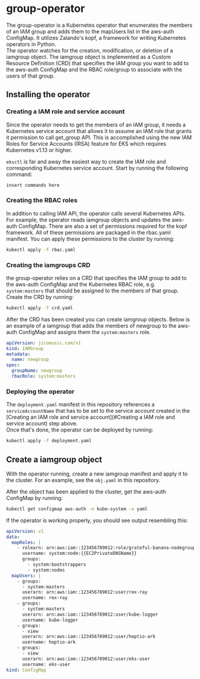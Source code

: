 # group-operator
The group-operator is a Kubernetes operator that enumerates the members of an IAM group and adds them to the mapUsers 
list in the aws-auth ConfigMap. It utilizes Zalando's kopf, a framework for writing Kubernetes operators in Python.  
The operator watches for the creation, modification, or deletion of a iamgroup object.  The iamgroup object is 
implemented as a Custom Resource Definition (CRD) that specifies the IAM group you want to add to the aws-auth ConfigMap 
and the RBAC role/group to associate with the users of that group.  

## Installing the operator

### Creating a IAM role and service account
Since the operator needs to get the members of an IAM group, it needs a Kubernetes service account that allows it to
assume an IAM role that grants it permission to call get_group API.  This is accomplished using the new IAM 
Roles for Service Accounts (IRSA) feature for EKS which requires Kubernetes v1.13 or higher.  

`eksctl` is far and away the easiest way to create the IAM role and corresponding Kubernetes service account.  Start by
running the following command: 

```bash
insert commands here
```

### Creating the RBAC roles
In addition to calling IAM API, the operator calls several Kubernetes APIs.  For example, the operator reads iamgroup 
objects and updates the aws-auth ConfigMap.  There are also a set of permissions required for the kopf framework.  All 
of these permissions are packaged in the rbac.yaml manifest.  You can apply these permissions to the cluster by running:

```bash
kubectl apply -f rbac.yaml
```

### Creating the iamgroups CRD
the group-operator relies on a CRD that specifies the IAM group to add to the aws-auth ConfigMap and the Kubernetes RBAC 
role, e.g. `system:masters` that should be assigned to the members of that group.  Create the CRD by running:

```bash
kubectl apply -f crd.yaml 
```

After the CRD has been created you can create iamgroup objects.  Below is an example of a iamgroup that adds the members
of newgroup to the aws-auth ConfigMap and assigns them the `system:masters` role.  

```yaml
apiVersion: jicomusic.com/v1
kind: IAMGroup
metadata:
  name: newgroup
spec:
  groupName: newgroup
  rbacRole: system:masters
```

### Deploying the operator
The `deployment.yaml` manifest in this repository references a `serviceAccountName` that has to be set to the service 
account created in the [Creating an IAM role and service account](#Creating a IAM role and service account) step above.  
Once that's done, the operator can be deployed by running: 

```bash
kubectl apply -f deployment.yaml 
```

## Create a iamgroup object
With the operator running, create a new iamgroup manifest and apply it to the cluster.  For an example, see the 
`obj.yaml` in this repository. 

After the object has been applied to the cluster, get the aws-auth ConfigMap by running: 

```bash
kubectl get configmap aws-auth -n kube-system -o yaml
```

If the operator is working properly, you should see output resembling this: 

```yaml
apiVersion: v1
data:
  mapRoles: |
    - rolearn: arn:aws:iam::123456789012:role/grateful-banana-nodegroup-ng-bc4be-NodeInstanceRole-10RG7REOWCU6G
      username: system:node:{{EC2PrivateDNSName}}
      groups:
        - system:bootstrappers
        - system:nodes
  mapUsers: |
    - groups:
      - system:masters
      userarn: arn:aws:iam::123456789012:user/rex-ray
      username: rex-ray
    - groups:
      - system:masters
      userarn: arn:aws:iam::123456789012:user/kube-logger
      username: kube-logger
    - groups:
      - view
      userarn: arn:aws:iam::123456789012:user/heptio-ark
      username: heptio-ark
    - groups:
      - view
      userarn: arn:aws:iam::123456789012:user/eks-user
      username: eks-user
kind: ConfigMap
```